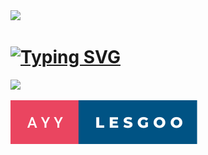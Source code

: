 <img src="https://github.com/AadarshS9/AadarshS9/assets/94780937/9df6938c-4c08-4918-acc3-d1a7c948dfd7" width="1111">


# [![Typing SVG](https://readme-typing-svg.demolab.com/?lines=Welcome+To+My+Profile+🙏;Thank+You+For+Visiting+☯)](https://git.io/typing-svg)

<!-- [![An image of @aadarshs9's Holopin badges, which is a link to view their full Holopin profile](https://holopin.me/aadarshs9)](https://holopin.io/@aadarshs9) -->

![](https://komarev.com/ghpvc/?username=AadarshS9&style=for-the-badge) 

![forthebadge](./ayy-lesgoo.svg)




<!--
**AadarshS9/AadarshS9** is a ✨ _special_ ✨ repository because its `README.md` (this file) appears on your GitHub profile.

Here are some ideas to get you started:

- 🔭 I’m currently working on ...
- 🌱 I’m currently learning ...
- 👯 I’m looking to collaborate on ...
- 🤔 I’m looking for help with ...
- 💬 Ask me about ...
- 📫 How to reach me: ...
- 😄 Pronouns: ...
- ⚡ Fun fact: ...
-->
